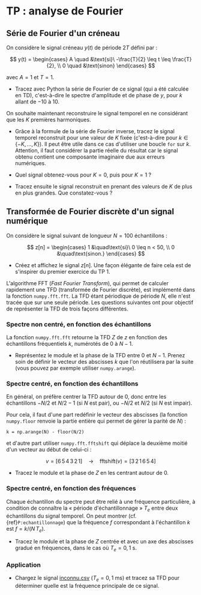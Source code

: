 # TP : analyse de Fourier

## Série de Fourier d'un créneau

On considère le signal créneau $y(t)$ de période $2T$ défini par :

$$
y(t) =
\begin{cases}
  A  \quad  &\text{si}\ -\frac{T}{2} \leq t \leq \frac{T}{2}, \\
  0  \quad  &\text{sinon}
\end{cases}
$$

avec $A=1$ et $T = 1$.

* Tracez avec Python la série de Fourier de ce signal (qui a été calculée en TD),
  c'est-à-dire le spectre d'amplitude et de phase de $y$, pour $k$ allant de $-10$ à $10$.

On souhaite maintenant reconstruire le signal temporel en ne considérant que les $K$ premières harmoniques.

* Grâce à la formule de la série de Fourier inverse,
  tracez le signal temporel reconstruit pour une valeur de $K$ fixée (c'est-à-dire pour $k\in\{-K,\dots,K\}$).
  Il peut être utile dans ce cas d'utiliser une boucle `for` sur $k$.
  Attention, il faut considérer la partie réelle du résultat car le signal obtenu contient une composante imaginaire
  due aux erreurs numériques.

* Quel signal obtenez-vous pour $K=0$, puis pour $K=1$ ?

* Tracez ensuite le signal reconstruit en prenant des valeurs de $K$ de plus en plus grandes.
  Que constatez-vous ?
  
## Transformée de Fourier discrète d'un signal numérique

On considère le signal suivant de longueur $N=100$ échantillons :

$$
z[n] =
\begin{cases}
  1 &\quad\text{si}\ 0 \leq n < 50, \\
  0 &\quad\text{sinon.}
\end{cases}
$$

* Créez et affichez le signal $z[n]$.
  Une façon élégante de faire cela est de s'inspirer du premier exercice du TP 1.

L'algorithme FFT (_Fast Fourier Transform_), qui permet de calculer rapidement une TFD (transformée de Fourier discrète),
est implémenté dans la fonction `numpy.fft.fft`.
La TFD étant périodique de période $N$, elle n'est tracée que sur une seule période.
Les questions suivantes ont pour objectif de représenter la TFD de trois façons différentes.


### Spectre non centré, en fonction des échantillons

La fonction `numpy.fft.fft` retourne la TFD $Z$ de $z$
en fonction des échantillons fréquentiels $k$, numérotés de $0$ à $N-1$.

* Représentez le module et la phase de la TFD entre $0$ et $N-1$.
  Prenez soin de définir le vecteur des abscisses $k$
  que l'on réutilisera par la suite
  (vous pouvez par exemple utiliser `numpy.arange`).


### Spectre centré, en fonction des échantillons

En général, on préfère centrer la TFD autour de 0,
donc entre les échantillons
$-N/2$ et $N/2-1$ (si $N$ est pair),
ou $-N/2$ et $N/2$ (si $N$ est impair).

Pour cela, il faut d'une part redéfinir le vecteur des abscisses
(la fonction `numpy.floor` renvoie la partie entière qui permet de gérer la parité de $N$) :

```
k = np.arange(N) - floor(N/2)
```

et d'autre part utiliser `numpy.fft.fftshift` qui déplace la deuxième moitié d'un vecteur au début de celui-ci :

$$
v = [6\,5\,4\,3\,2\,1]
\quad\rightarrow\quad
\mathrm{fftshift}(v) = [3\,2\,1\,6\,5\,4]
$$

* Tracez le module et la phase de $Z$ en les centrant autour de $0$.


### Spectre centré, en fonction des fréquences

Chaque échantillon du spectre peut être relié à une fréquence particulière,
à condition de connaître la « période d'échantillonnage » $T_e$ entre deux échantillons du signal temporel.
On peut montrer (cf. {ref}`P:echantillonnage`) que la fréquence $f$ correspondant à l'échantillon $k$
est $f = k/(N \, T_e)$.

* Tracez le module et la phase de $Z$ centrée et avec un axe des abscisses gradué en fréquences,
  dans le cas où $T_e=0,1$ s.
  
### Application

* Chargez le signal <a href="../_static/inconnu.csv">inconnu.csv</a> ($T_e=0,1$ ms) et tracez sa TFD pour déterminer quelle est la
  fréquence principale de ce signal.